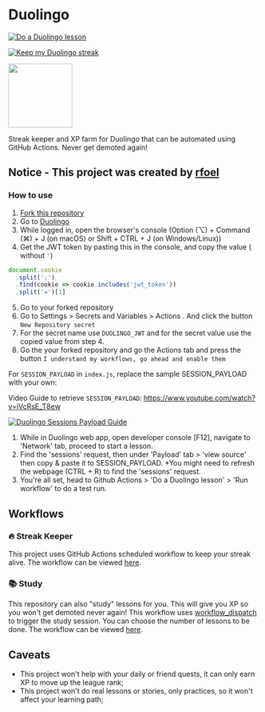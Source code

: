 # Duolingo

[![Do a Duolingo lesson](https://github.com/FreshlyPickledBeefyCrunch/duolingo-auto-streak/actions/workflows/study.yml/badge.svg)](https://github.com/FreshlyPickledBeefyCrunch/duolingo-auto-streak/actions/workflows/study.yml)

[![Keep my Duolingo streak](https://github.com/FreshlyPickledBeefyCrunch/duolingo-auto-streak/actions/workflows/streak-keeper.yml/badge.svg)](https://github.com/FreshlyPickledBeefyCrunch/duolingo-auto-streak/actions/workflows/streak-keeper.yml)

<img src="duo.svg" width="128px"/>

Streak keeper and XP farm for Duolingo that can be automated using GitHub Actions. Never get demoted again!

## Notice - This project was created by [rfoel](https://github.com/rfoel/duolingo)

### How to use
1. [Fork this repository](https://github.com/rfoel/duolingo/fork)
2. Go to [Duolingo](https://www.duolingo.com)
3. While logged in, open the browser's console (Option (⌥) + Command (⌘) + J (on macOS) or Shift + CTRL + J (on Windows/Linux))
4. Get the JWT token by pasting this in the console, and copy the value ( without `'`)

```js
document.cookie
  .split(';')
  .find(cookie => cookie.includes('jwt_token'))
  .split('=')[1]
 ```
  
  5. Go to your forked repository
  6. Go to Settings > Secrets and Variables > Actions . And click the button `New Repository secret`
  7. For the secret name use `DUOLINGO_JWT` and for the secret value use the copied value from step 4.
  8. Go the your forked repository and go the Actions tab and press the button `I understand my workflows, go ahead and enable them`

For `SESSION_PAYLOAD` in `index.js`, replace the sample SESSION_PAYLOAD with your own:

Video Guide to retrieve `SESSION_PAYLOAD`: 
https://www.youtube.com/watch?v=jVcRsE_T8ew

[![Duolingo Sessions Payload Guide](https://img.youtube.com/vi/jVcRsE_T8ew/0.jpg)](https://www.youtube.com/watch?v=jVcRsE_T8ew)

1. While in Duolingo web app, open developer console [F12], navigate to 'Network' tab, proceed to start a lesson.
2. Find the 'sessions' request, then under 'Payload' tab > 'view source' then copy & paste it to SESSION_PAYLOAD.
*You might need to refresh the webpage (CTRL + R) to find the 'sessions' request.
4. You're all set, head to Github Actions > 'Do a Duolingo lesson' > 'Run workflow' to do a test run. 

## Workflows

### 🔥 Streak Keeper

This project uses GitHub Actions scheduled workflow to keep your streak alive. The workflow can be viewed [here](.github/workflows/streak-keeper.yml).

### 📚 Study

This repository can also "study" lessons for you. This will give you XP so you won't get demoted never again! This workflow uses [workflow_dispatch](https://docs.github.com/actions/using-workflows/events-that-trigger-workflows#workflow_dispatch) to trigger the study session. You can choose the number of lessons to be done. The workflow can be viewed [here](.github/workflows/study.yml).

## Caveats

- This project won't help with your daily or friend quests, it can only earn XP to move up the league rank;
- This project won't do real lessons or stories, only practices, so it won't affect your learning path;
